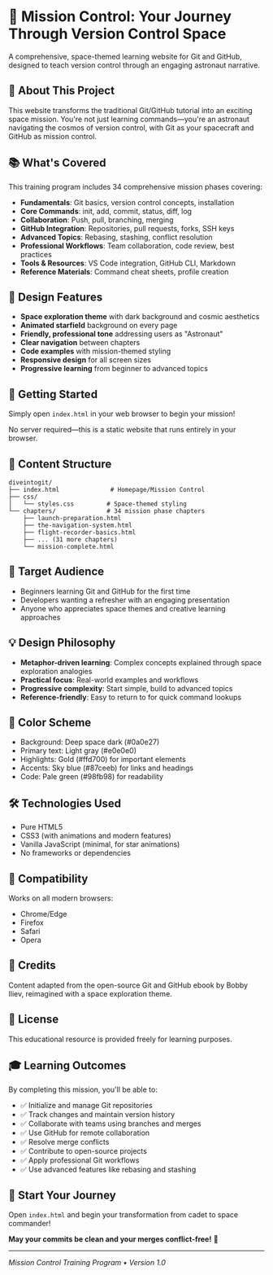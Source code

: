 # 🚀 Mission Control: Your Journey Through Version Control Space

A comprehensive, space-themed learning website for Git and GitHub, designed to teach version control through an engaging astronaut narrative.

## 🌟 About This Project

This website transforms the traditional Git/GitHub tutorial into an exciting space mission. You're not just learning commands—you're an astronaut navigating the cosmos of version control, with Git as your spacecraft and GitHub as mission control.

## 📚 What's Covered

This training program includes 34 comprehensive mission phases covering:

- **Fundamentals**: Git basics, version control concepts, installation
- **Core Commands**: init, add, commit, status, diff, log
- **Collaboration**: Push, pull, branching, merging
- **GitHub Integration**: Repositories, pull requests, forks, SSH keys
- **Advanced Topics**: Rebasing, stashing, conflict resolution
- **Professional Workflows**: Team collaboration, code review, best practices
- **Tools & Resources**: VS Code integration, GitHub CLI, Markdown
- **Reference Materials**: Command cheat sheets, profile creation

## 🎨 Design Features

- **Space exploration theme** with dark background and cosmic aesthetics
- **Animated starfield** background on every page
- **Friendly, professional tone** addressing users as "Astronaut"
- **Clear navigation** between chapters
- **Code examples** with mission-themed styling
- **Responsive design** for all screen sizes
- **Progressive learning** from beginner to advanced topics

## 🚀 Getting Started

Simply open `index.html` in your web browser to begin your mission!

No server required—this is a static website that runs entirely in your browser.

## 📖 Content Structure

```
diveintogit/
├── index.html              # Homepage/Mission Control
├── css/
│   └── styles.css         # Space-themed styling
└── chapters/              # 34 mission phase chapters
    ├── launch-preparation.html
    ├── the-navigation-system.html
    ├── flight-recorder-basics.html
    ├── ... (31 more chapters)
    └── mission-complete.html
```

## 🎯 Target Audience

- Beginners learning Git and GitHub for the first time
- Developers wanting a refresher with an engaging presentation
- Anyone who appreciates space themes and creative learning approaches

## 💡 Design Philosophy

- **Metaphor-driven learning**: Complex concepts explained through space exploration analogies
- **Practical focus**: Real-world examples and workflows
- **Progressive complexity**: Start simple, build to advanced topics
- **Reference-friendly**: Easy to return to for quick command lookups

## 🌈 Color Scheme

- Background: Deep space dark (#0a0e27)
- Primary text: Light gray (#e0e0e0)
- Highlights: Gold (#ffd700) for important elements
- Accents: Sky blue (#87ceeb) for links and headings
- Code: Pale green (#98fb98) for readability

## 🛠️ Technologies Used

- Pure HTML5
- CSS3 (with animations and modern features)
- Vanilla JavaScript (minimal, for star animations)
- No frameworks or dependencies

## 📱 Compatibility

Works on all modern browsers:
- Chrome/Edge
- Firefox
- Safari
- Opera

## 🤝 Credits

Content adapted from the open-source Git and GitHub ebook by Bobby Iliev, reimagined with a space exploration theme.

## 📄 License

This educational resource is provided freely for learning purposes.

## 🎓 Learning Outcomes

By completing this mission, you'll be able to:
- ✅ Initialize and manage Git repositories
- ✅ Track changes and maintain version history
- ✅ Collaborate with teams using branches and merges
- ✅ Use GitHub for remote collaboration
- ✅ Resolve merge conflicts
- ✅ Contribute to open-source projects
- ✅ Apply professional Git workflows
- ✅ Use advanced features like rebasing and stashing

## 🚀 Start Your Journey

Open `index.html` and begin your transformation from cadet to space commander!

**May your commits be clean and your merges conflict-free!** 🌟

---

*Mission Control Training Program • Version 1.0*
